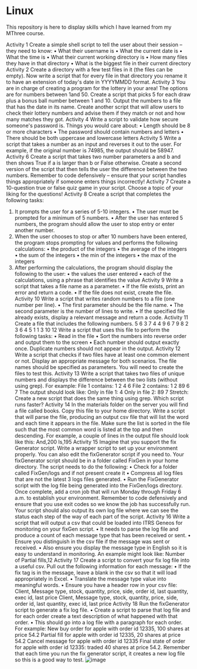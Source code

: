 # Linux
This repository is here to display skills which I have learned from my MThree course. 

Activity 1
Create a simple shell script to tell the user about their session – they need to know:
• What their username is
• What the current date is
• What the time is
• What their current working directory is
• How many files they have in that directory
• What is the biggest file in their current directory
Activity 2
Create a directory with a few test files in it (the files can be empty). Now write a script that for every file in that directory you rename it to have an extension of today's date in YYYYMMDD format.
Activity 3
You are in charge of creating a program for the lottery in your area! The options are for numbers between 1and 50. Create a script that picks 5 for each draw plus a bonus ball number between 1 and 10. Output the numbers to a file that has the date in its name.
Create another script that will allow users to check their lottery numbers and advise them if they match or not and how many matches they got.
Activity 4
Write a script to validate how secure someone's password is. Things you would care about:
• Length should be 8 or more characters
• The password should contain numbers and letters
• There should be both uppercase and lowercase letters
Activity 5
Write a script that takes a number as an input and reverses it out to the user. For example, if the original number is 74985, the output should be 58947.
Activity 6
Create a script that takes two number parameters a and b and then shows True if a is larger than b or False otherwise.
Create a second version of the script that then tells the user the difference between the two numbers.
Remember to code defensively – ensure that your script handles things appropriately if someone enters things incorrectly!
Activity 7
Create a 10-question true or false quiz game in your script. Choose a topic of your liking for the questions!
Activity 8
Create a script that completes the following tasks:
1. It prompts the user for a series of 5-10 integers.
• The user must be prompted for a minimum of 5 numbers.
• After the user has entered 5 numbers, the program should allow the user to stop entry or enter another number.
2. When the user chooses to stop or after 10 numbers have been entered, the program stops prompting for values and performs the following calculations:
• the product of the integers
• the average of the integers
• the sum of the integers
• the min of the integers
• the max of the integers
3. After performing the calculations, the program should display the following to the user:
• the values the user entered
• each of the calculations, using a phrase that identifies the value
Activity 9
Write a script that takes a file name as a parameter.
• If the file exists, print an error and return a code.
• If the file does not exist, create the file.
Activity 10
Write a script that writes random numbers to a file (one number per line).
• The first parameter should be the file name.
• The second parameter is the number of lines to write.
• If the specified file already exists, display a relevant message and return a code.
Activity 11
Create a file that includes the following numbers.
5 6 3 7 4 4 9 6 7 9 8 2 3 6 4 5 1 1 3 10 12
Write a script that uses this file to perform the following tasks:
• Read in the file
• Sort the numbers into reverse order and output them to the screen
• Each number should output exactly once. Duplicate numbers should not appear in the output.
Activity 12
Write a script that checks if two files have at least one common element or not. Display an appropriate message for both scenarios. The file names should be specified as parameters. You will need to create the files to test this.
Activity 13
Write a script that takes two files of unique numbers and displays the difference between the two lists (without using grep).
For example:
File 1 contains:
1
2
4
6
File 2 contains:
1
2
89
6
7
The output should look like:
Only in file 1:
4
Only in file 2:
89
7
Stretch: Create a new script that does the same thing using grep. Which script runs faster?
Activity 14
In the materials folder on the server you will find a file called books. Copy this file to your home directory.
Write a script that will parse the file, producing an output csv file that will list the word and each time it appears in the file.
Make sure the list is sorted in the file such that the most common word is listed at the top and then descending. For example, a couple of lines in the output file should look like this:
And,200
Is,195
Activity 15
Imagine that you support the fix Generator script. Write a wrapper script to set up your environment properly. You can also edit the fixGenerator script if you need to.
Your fixGenerator script should be in a folder called FixGen in your home directory. The script needs to do the following:
• Check for a folder called FixGen/logs and if not present create it
• Compress all log files that are not the latest 3 logs files generated.
• Run the FixGenerator script with the log file being generated into the FixGen/logs directory.
Once complete, add a cron job that will run Monday through Friday 6 a.m. to establish your environment.
Remember to code defensively and ensure that you use exit codes so we know the job has successfully run. Your script should also output its own log file where we can see the status each step of the way of each part of the script.
Activity 16
Write a script that will output a csv that could be loaded into ITRS Geneos for monitoring on your fixGen script.
• It needs to parse the log file and produce a count of each message type that has been received or sent.
• Ensure you distinguish in the csv file if the message was sent or received.
• Also ensure you display the message type in English so it is easy to understand in monitoring. An example might look like:
Number of Partial fills,12
Activity 17
Create a script to convert your fix log file into a useful csv.
Pull out the following information for each message:
• If the fix tag is in the message, leave a blank in the csv so that it will load appropriately in Excel.
• Translate the message type value into meaningful words.
• Ensure you have a header row in your csv file:
Client, Message type, stock, quantity, price, side, order id, last quantity, exec id, last price 
Client, Message type, stock, quantity, price, side, order id, last quantity, exec id, last price
Activity 18
Run the fixGenerator script to generate a fix log file.
• Create a script to parse that log file and for each order create a text description of what happened with that order.
• This should go into a log file with a paragraph for each order.
For example:
New buy order for apple with order id 12335, 100 shares at price 54.2 
Partial fill for apple with order id 12335, 20 shares at price 54.2
Cancel message for apple with order id 12335
Final state of order for apple with order id 12335: traded 40 shares at price 54.2. 
Remember that each time you run the fix generator script, it creates a new log file so this is a good way to test.
![image](https://user-images.githubusercontent.com/53983017/163471088-9f4a84f6-58e9-4f06-b9d5-d4ad644b0fd6.png)
